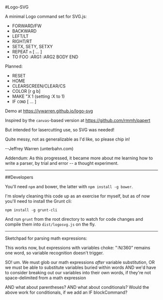 #Logo-SVG

A minimal Logo command set for SVG.js:

* FORWARD/FW
* BACKWARD
* LEFT/LT
* RIGHT/RT
* SETX, SETY, SETXY
* REPEAT `n` [ ... ]
* TO FOO :ARG1 :ARG2 BODY END

Planned:

* RESET
* HOME
* CLEARSCREEN/CLEAR/CS
* COLOR [r g b]
* MAKE "X 1 (setting :X to 1)
* IF `COND` [ ... ]

Demo at https://jywarren.github.io/logo-svg

Inspired by the `canvas`-based version at https://github.com/rmmh/papert

But intended for lasercutting use, so SVG was needed!

Quite messy, not as generalizable as I'd like, so please chip in!

--Jeffrey Warren (unterbahn.com)

Addendum: As this progressed, it became more about me learning how to write a parser, by trial and error -- a thought experiment. 

****

##Developers

You'll need `npm` and bower, the latter with `npm install -g bower`.

I'm slowly cleaning this code up as an exercise for myself, but as of now you'll need to install the Grunt cli:

`npm install -g grunt-cli`

And run `grunt` from the root directory to watch for code changes and compile them into `dist/logosvg.js` on the fly.

****

Sketchpad for parsing math expressions:


This works now, but expressions with variables choke: ":N/360" remains one word, so variable recognition doesn't trigger.

  SO! um. We must glob our math expressions *after* variable substitution, OR we must be able to substitute variables buried within words
  AND we'd have to consider breaking out our variables into their own words, if they're not space-delimited from a math expression

AND what about parentheses?
AND what about conditionals? Would the above work for conditionals, if we add an IF blockCommand?


